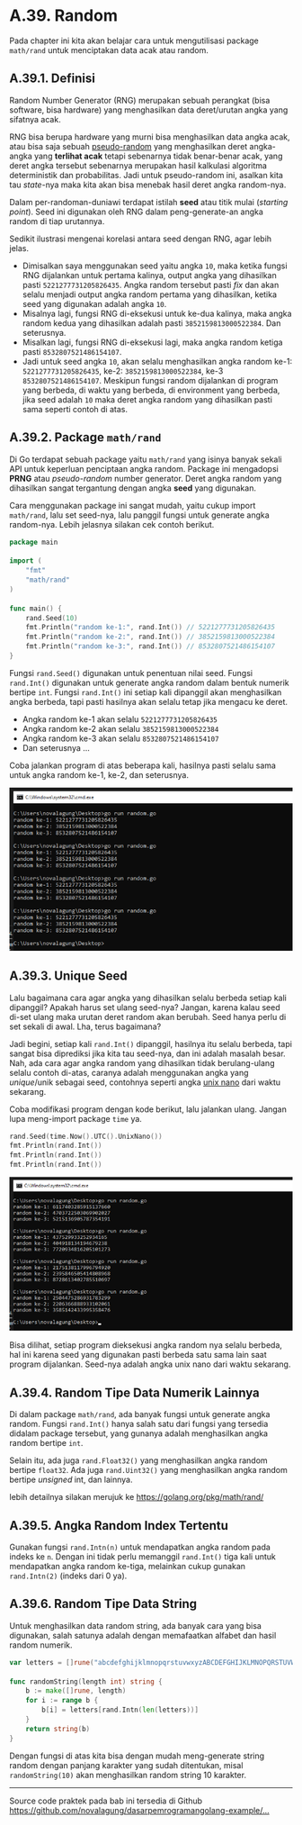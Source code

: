 # A.39. Random

Pada chapter ini kita akan belajar cara untuk mengutilisasi package `math/rand` untuk menciptakan data acak atau random.

## A.39.1. Definisi

Random Number Generator (RNG) merupakan sebuah perangkat (bisa software, bisa hardware) yang menghasilkan data deret/urutan angka yang sifatnya acak.

RNG bisa berupa hardware yang murni bisa menghasilkan data angka acak, atau bisa saja sebuah [pseudo-random](https://en.wikipedia.org/wiki/Pseudorandom_number_generator) yang menghasilkan deret angka-angka yang **terlihat acak** tetapi sebenarnya tidak benar-benar acak, yang deret angka tersebut sebenarnya merupakan hasil kalkulasi algoritma deterministik dan probabilitas. Jadi untuk pseudo-random ini, asalkan kita tau *state*-nya maka kita akan bisa menebak hasil deret angka random-nya.

Dalam per-randoman-duniawi terdapat istilah **seed** atau titik mulai (*starting point*). Seed ini digunakan oleh RNG dalam peng-generate-an angka random di tiap urutannya.

Sedikit ilustrasi mengenai korelasi antara seed dengan RNG, agar lebih jelas.

- Dimisalkan saya menggunakan seed yaitu angka `10`, maka ketika fungsi RNG dijalankan untuk pertama kalinya, output angka yang dihasilkan pasti `5221277731205826435`. Angka random tersebut pasti *fix* dan akan selalu menjadi output angka random pertama yang dihasilkan, ketika seed yang digunakan adalah angka `10`.
- Misalnya lagi, fungsi RNG di-eksekusi untuk ke-dua kalinya, maka angka random kedua yang dihasilkan adalah pasti `3852159813000522384`. Dan seterusnya.
- Misalkan lagi, fungsi RNG di-eksekusi lagi, maka angka random ketiga pasti `8532807521486154107`.
- Jadi untuk seed angka `10`, akan selalu menghasilkan angka random ke-1: `5221277731205826435`, ke-2: `3852159813000522384`, ke-3 `8532807521486154107`. Meskipun fungsi random dijalankan di program yang berbeda, di waktu yang berbeda, di environment yang berbeda, jika seed adalah `10` maka deret angka random yang dihasilkan pasti sama seperti contoh di atas.

## A.39.2. Package `math/rand`

Di Go terdapat sebuah package yaitu `math/rand` yang isinya banyak sekali API untuk keperluan penciptaan angka random. Package ini mengadopsi **PRNG** atau *pseudo-random* number generator. Deret angka random yang dihasilkan sangat tergantung dengan angka **seed** yang digunakan.

Cara menggunakan package ini sangat mudah, yaitu cukup import `math/rand`, lalu set seed-nya, lalu panggil fungsi untuk generate angka random-nya. Lebih jelasnya silakan cek contoh berikut.

```go
package main

import (
	"fmt"
	"math/rand"
)

func main() {
	rand.Seed(10)
	fmt.Println("random ke-1:", rand.Int()) // 5221277731205826435
	fmt.Println("random ke-2:", rand.Int()) // 3852159813000522384
	fmt.Println("random ke-3:", rand.Int()) // 8532807521486154107
}
```

Fungsi `rand.Seed()` digunakan untuk penentuan nilai seed. Fungsi `rand.Int()` digunakan untuk generate angka random dalam bentuk numerik bertipe `int`. Fungsi `rand.Int()` ini setiap kali dipanggil akan menghasilkan angka berbeda, tapi pasti hasilnya akan selalu tetap jika mengacu ke deret.

- Angka random ke-1 akan selalu `5221277731205826435`
- Angka random ke-2 akan selalu `3852159813000522384`
- Angka random ke-3 akan selalu `8532807521486154107`
- Dan seterusnya ...

Coba jalankan program di atas beberapa kali, hasilnya pasti selalu sama untuk angka random ke-1, ke-2, dan seterusnya.

![Random Golang](images/A_random_1.png)

## A.39.3. Unique Seed

Lalu bagaimana cara agar angka yang dihasilkan selalu berbeda setiap kali dipanggil? Apakah harus set ulang seed-nya? Jangan, karena kalau seed di-set ulang maka urutan deret random akan berubah. Seed hanya perlu di set sekali di awal. Lha, terus bagaimana?

Jadi begini, setiap kali `rand.Int()` dipanggil, hasilnya itu selalu berbeda, tapi sangat bisa diprediksi jika kita tau seed-nya, dan ini adalah masalah besar. Nah, ada cara agar angka random yang dihasilkan tidak berulang-ulang selalu contoh di-atas, caranya adalah menggunakan angka yang *unique*/unik sebagai seed, contohnya seperti angka [unix nano](https://en.wikipedia.org/wiki/GNU_nano) dari waktu sekarang.

Coba modifikasi program dengan kode berikut, lalu jalankan ulang. Jangan lupa meng-import package `time` ya.

```go
rand.Seed(time.Now().UTC().UnixNano())
fmt.Println(rand.Int())
fmt.Println(rand.Int())
fmt.Println(rand.Int())
```

![Random Golang with unix nano seed](images/A_random_2.png)

Bisa dilihat, setiap program dieksekusi angka random nya selalu berbeda, hal ini karena seed yang digunakan pasti berbeda satu sama lain saat program dijalankan. Seed-nya adalah angka unix nano dari waktu sekarang.

## A.39.4. Random Tipe Data Numerik Lainnya

Di dalam package `math/rand`, ada banyak fungsi untuk generate angka random. Fungsi `rand.Int()` hanya salah satu dari fungsi yang tersedia didalam package tersebut, yang gunanya adalah menghasilkan angka random bertipe `int`.

Selain itu, ada juga `rand.Float32()` yang menghasilkan angka random bertipe `float32`. Ada juga `rand.Uint32()` yang menghasilkan angka random bertipe *unsigned* int, dan lainnya.

lebih detailnya silakan merujuk ke https://golang.org/pkg/math/rand/

## A.39.5. Angka Random Index Tertentu

Gunakan fungsi `rand.Intn(n)` untuk mendapatkan angka random pada indeks ke `n`. Dengan ini tidak perlu memanggil `rand.Int()` tiga kali untuk mendapatkan angka random ke-tiga, melainkan cukup gunakan `rand.Intn(2)` (indeks dari 0 ya).

## A.39.6. Random Tipe Data String

Untuk menghasilkan data random string, ada banyak cara yang bisa digunakan, salah satunya adalah dengan memafaatkan alfabet dan hasil random numerik.

```go
var letters = []rune("abcdefghijklmnopqrstuvwxyzABCDEFGHIJKLMNOPQRSTUVWXYZ")

func randomString(length int) string {
    b := make([]rune, length)
    for i := range b {
        b[i] = letters[rand.Intn(len(letters))]
    }
    return string(b)
}
```

Dengan fungsi di atas kita bisa dengan mudah meng-generate string random dengan panjang karakter yang sudah ditentukan, misal `randomString(10)` akan menghasilkan random string 10 karakter.

---

<div class="source-code-link">
    <div class="source-code-link-message">Source code praktek pada bab ini tersedia di Github</div>
    <a href="https://github.com/novalagung/dasarpemrogramangolang-example/tree/master/chapter-A-random">https://github.com/novalagung/dasarpemrogramangolang-example/...</a>
</div>
